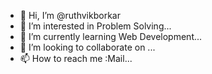 - 👋 Hi, I’m @ruthvikborkar
- 👀 I’m interested in Problem Solving...
- 🌱 I’m currently learning Web Development...
- 💞️ I’m looking to collaborate on ...
- 📫 How to reach me :Mail...

<!---
ruthvikborkar/ruthvikborkar is a ✨ special ✨ repository because its `README.md` (this file) appears on your GitHub profile.
You can click the Preview link to take a look at your changes.
--->
